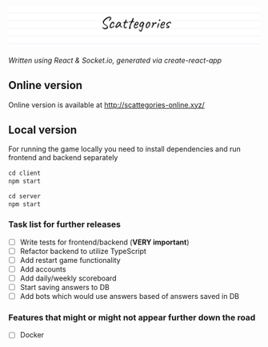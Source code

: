 ![alt text](https://github.com/tekyu/scattegories/blob/master/scattegories-readme.png "Scattegories logo")

_Written using React & Socket.io, generated via create-react-app_

## Online version

Online version is available at http://scattegories-online.xyz/

## Local version

For running the game locally you need to install dependencies and run frontend and backend separately

```
cd client
npm start
```
```
cd server
npm start
```

### Task list for further releases

- [ ] Write tests for frontend/backend (__VERY important__)
- [ ] Refactor backend to utilize TypeScript
- [ ] Add restart game functionality
- [ ] Add accounts
- [ ] Add daily/weekly scoreboard
- [ ] Start saving answers to DB
- [ ] Add bots which would use answers based of answers saved in DB

### Features that might or might not appear further down the road

- [ ] Docker

